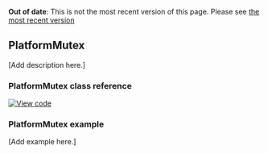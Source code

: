 <span class="warnings">**Out of date**: This is not the most recent version of this page. Please see [the most recent version](y)</span>
## PlatformMutex

[Add description here.]

### PlatformMutex class reference

[![View code](https://www.mbed.com/embed/?type=library)](https://os.mbed.com/docs/v5.6/mbed-os-api-doxy/class_platform_mutex.html)

### PlatformMutex example

[Add example here.]

